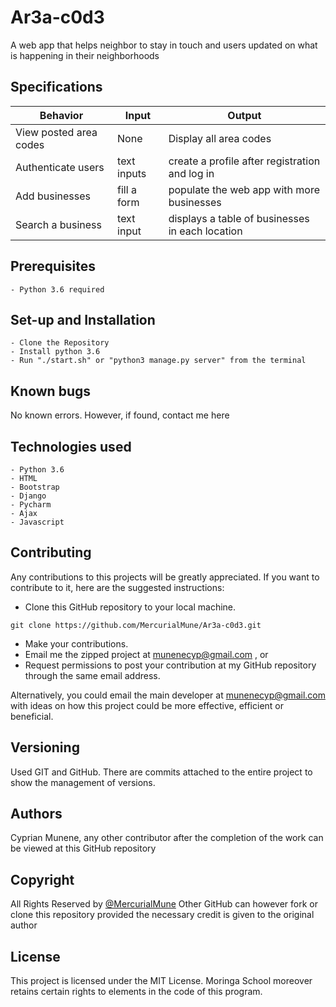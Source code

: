 # Ar3a-c0d3
A web app that helps neighbor to stay in touch and users updated on what is happening in their neighborhoods 


## Specifications

| Behavior            | Input                         | Output                        |
| ------------------- | ----------------------------- | ----------------------------- |
| View posted area codes | None | Display all area codes |
| Authenticate users | text inputs | create a profile after registration and log in|
| Add businesses| fill a form| populate the web app with more businesses|
| Search a business| text input| displays a table of businesses in each location

## Prerequisites

    - Python 3.6 required

## Set-up and Installation

    - Clone the Repository
    - Install python 3.6
    - Run "./start.sh" or "python3 manage.py server" from the terminal

## Known bugs

No known errors. However, if found, contact me here 
## Technologies used

    - Python 3.6
    - HTML
    - Bootstrap
    - Django
    - Pycharm
    - Ajax
    - Javascript
    
## Contributing
Any contributions to this projects will be greatly appreciated. If you want to contribute to it, here are the suggested instructions:
* Clone this GitHub repository to your local machine.

```buildoutcfg
git clone https://github.com/MercurialMune/Ar3a-c0d3.git
```
* Make your contributions.
* Email me the zipped project at munenecyp@gmail.com , or
* Request permissions to post your contribution at my GitHub repository through the same email address.

Alternatively, you could email the main developer at munenecyp@gmail.com with ideas on how this project could be more effective, efficient or beneficial.

## Versioning
Used GIT and GitHub. There are commits attached to the entire project to show the management of versions.

## Authors

 Cyprian Munene, any other contributor after the completion of the work can be viewed at this GitHub repository

## Copyright

All Rights Reserved by [@MercurialMune](https://github.com/MercurialMune)
Other GitHub can however fork or clone this repository provided the necessary credit is given to the original author
## License

This project is licensed under the MIT License. Moringa School moreover retains certain rights to elements in the code of this program.
